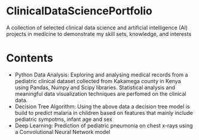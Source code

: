 # ClinicalDataSciencePortfolio
A collection of selected clinical data science and artificial intelligence (AI) projects in medicine to demonstrate my skill sets, knowledge, and interests

# Contents
* Python Data Analysis: Exploring and analysing medical records from a pediatric clinical dataset collected from Kakamega county in Kenya using Pandas, Numpy and Scipy libraries. 
Statistical analysis and meaningful data visualization techniques are perfomed on the clinical data.  
* Decision Tree Algorithm: Using the above data a decision tree model is build to predict malaria in children based on features that mainly include pediatric sympotms, infant age and sex
* Deep Learning: Prediction of pediatric pneumonia on chest x-rays using a Convolutional Neural Network model

